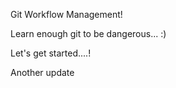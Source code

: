 Git Workflow Management!

Learn enough git to be dangerous... :) 

Let's get started....!

Another update
